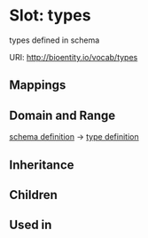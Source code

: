 # Slot: types


types defined in schema

URI: http://bioentity.io/vocab/types
## Mappings

## Domain and Range

[schema definition](SchemaDefinition.md) -> [type definition](TypeDefinition.md)
## Inheritance

## Children

## Used in

